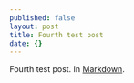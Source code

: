```yaml
---
published: false
layout: post
title: Fourth test post
date: {}
---
```



Fourth test post. In [Markdown](http://daringfireball.net/projects/markdown/).
